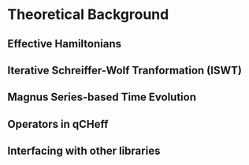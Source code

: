 # Theoretical Background

## Effective Hamiltonians

## Iterative Schreiffer-Wolf Tranformation (ISWT)

## Magnus Series-based Time Evolution

## Operators in qCHeff

## Interfacing with other libraries

